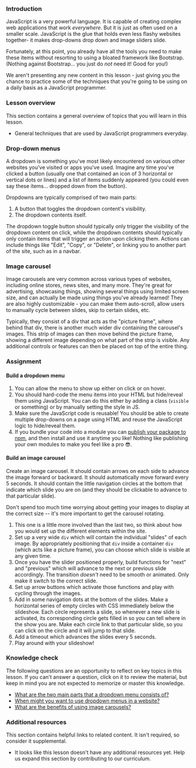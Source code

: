 ### Introduction

JavaScript is a very powerful language. It is capable of creating complex web applications that work *everywhere*. But it is just as often used on a smaller scale. JavaScript is the glue that holds even less flashy websites together- it makes drop-downs drop down and image sliders slide.

Fortunately, at this point, you already have all the tools you need to make these items without resorting to using a bloated framework like Bootstrap. (Nothing against Bootstrap... you just do *not* need it! Good for you!)

We aren't presenting any new content in this lesson - just giving you the chance to practice some of the techniques that you're going to be using on a daily basis as a JavaScript programmer.

### Lesson overview

This section contains a general overview of topics that you will learn in this lesson.

- General techniques that are used by JavaScript programmers everyday.

### Drop-down menus

A dropdown is something you've most likely encountered on various other websites you've visited or apps you've used. Imagine any time you've clicked a button (usually one that contained an icon of 3 horizontal or vertical dots or lines) and a list of items suddenly appeared (you could even say these items... dropped down from the button).

Dropdowns are typically comprised of two main parts:

1. A button that toggles the dropdown content's visibility.
1. The dropdown contents itself.

The dropdown toggle button should typically only trigger the visibility of the dropdown content on click, while the dropdown contents should typically only contain items that will trigger an action upon clicking them. Actions can include things like "Edit", "Copy", or "Delete", or linking you to another part of the site, such as in a navbar.

### Image carousel

Image carousels are very common across various types of websites, including online stores, news sites, and many more. They're great for advertising, showcasing things, showing several things using limited screen size, and can actually be made using things you've already learned! They are also highly customizable - you can make them auto-scroll, allow users to manually cycle between slides, skip to certain slides, etc.

Typically, they consist of a div that acts as the "picture frame", where behind that div, there is another much wider div containing the carousel's images. This strip of images can then move behind the picture frame, showing a different image depending on what part of the strip is visible. Any additional controls or features can then be placed on top of the entire thing.

### Assignment

<div class="lesson-content__panel" markdown="1">

#### Build a dropdown menu

1. You can allow the menu to show up either on click or on hover.
1. You should hard-code the menu items into your HTML but hide/reveal them using JavaScript. You can do this either by adding a class (`visible` or something) or by manually setting the style in JS.
1. Make sure the JavaScript code is reusable! You should be able to create multiple drop-downs on a page using HTML and reuse the JavaScript logic to hide/reveal them.
1. If you bundle your code into a module you can [publish your package to npm](https://docs.npmjs.com/getting-started/publishing-npm-packages), and then install and use it anytime you like! Nothing like publishing your own modules to make you feel like a pro 😎.

#### Build an image carousel

Create an image carousel. It should contain arrows on each side to advance the image forward or backward. It should automatically move forward every 5 seconds. It should contain the little navigation circles at the bottom that indicate which slide you are on (and they should be clickable to advance to that particular slide).

Don't spend too much time worrying about getting your images to display at the correct size -- it's more important to get the carousel rotating.

1. This one is a little more involved than the last two, so think about how you would set up the different elements within the site.
1. Set up a very wide `div` which will contain the individual "slides" of each image. By appropriately positioning that `div` inside a container `div` (which acts like a picture frame), you can choose which slide is visible at any given time.
1. Once you have the slider positioned properly, build functions for "next" and "previous" which will advance to the next or previous slide accordingly. The transition *doesn't* need to be smooth or animated. Only make it switch to the correct slide.
1. Set up arrow buttons which activate those functions and play with cycling through the images.
1. Add in some navigation dots at the bottom of the slides. Make a horizontal series of empty circles with CSS immediately below the slideshow. Each circle represents a slide, so whenever a new slide is activated, its corresponding circle gets filled in so you can tell where in the show you are. Make each circle link to that particular slide, so you can click on the circle and it will jump to that slide.
1. Add a timeout which advances the slides every 5 seconds.
1. Play around with your slideshow!

</div>

### Knowledge check

The following questions are an opportunity to reflect on key topics in this lesson. If you can't answer a question, click on it to review the material, but keep in mind you are not expected to memorize or master this knowledge.

- [What are the two main parts that a dropdown menu consists of?](#drop-down-menus)
- [When might you want to use dropdown menus in a website?](#drop-down-menus)
- [What are the benefits of using image carousels?](#image-carousel)

### Additional resources

This section contains helpful links to related content. It isn't required, so consider it supplemental.

- It looks like this lesson doesn't have any additional resources yet. Help us expand this section by contributing to our curriculum.
